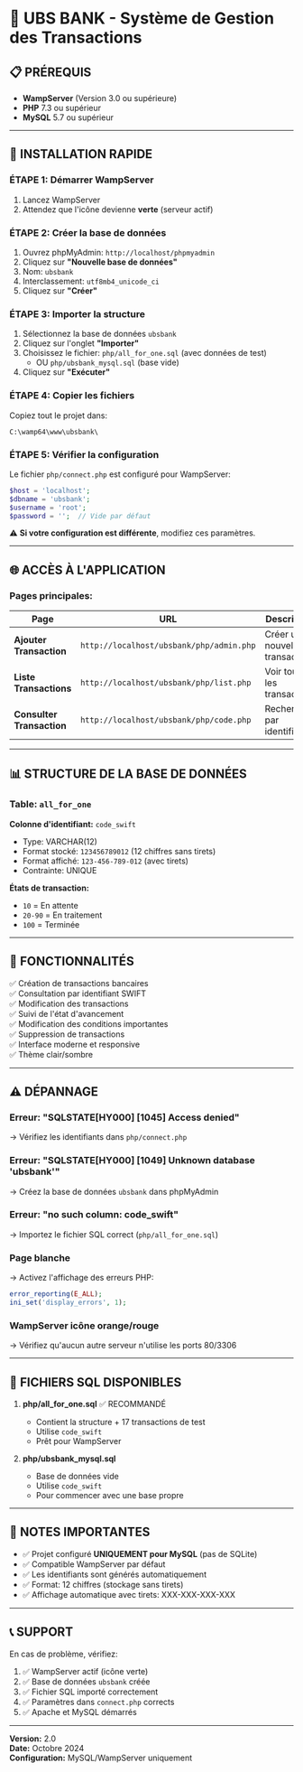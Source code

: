 # 🏦 UBS BANK - Système de Gestion des Transactions

## 📋 PRÉREQUIS

- **WampServer** (Version 3.0 ou supérieure)
- **PHP** 7.3 ou supérieur
- **MySQL** 5.7 ou supérieur

---

## 🚀 INSTALLATION RAPIDE

### ÉTAPE 1: Démarrer WampServer
1. Lancez WampServer
2. Attendez que l'icône devienne **verte** (serveur actif)

### ÉTAPE 2: Créer la base de données
1. Ouvrez phpMyAdmin: `http://localhost/phpmyadmin`
2. Cliquez sur **"Nouvelle base de données"**
3. Nom: `ubsbank`
4. Interclassement: `utf8mb4_unicode_ci`
5. Cliquez sur **"Créer"**

### ÉTAPE 3: Importer la structure
1. Sélectionnez la base de données `ubsbank`
2. Cliquez sur l'onglet **"Importer"**
3. Choisissez le fichier: `php/all_for_one.sql` (avec données de test)
   - OU `php/ubsbank_mysql.sql` (base vide)
4. Cliquez sur **"Exécuter"**

### ÉTAPE 4: Copier les fichiers
Copiez tout le projet dans:
```
C:\wamp64\www\ubsbank\
```

### ÉTAPE 5: Vérifier la configuration
Le fichier `php/connect.php` est configuré pour WampServer:
```php
$host = 'localhost';
$dbname = 'ubsbank';
$username = 'root';
$password = '';  // Vide par défaut
```

⚠️ **Si votre configuration est différente**, modifiez ces paramètres.

---

## 🌐 ACCÈS À L'APPLICATION

### Pages principales:

| Page | URL | Description |
|------|-----|-------------|
| **Ajouter Transaction** | `http://localhost/ubsbank/php/admin.php` | Créer une nouvelle transaction |
| **Liste Transactions** | `http://localhost/ubsbank/php/list.php` | Voir toutes les transactions |
| **Consulter Transaction** | `http://localhost/ubsbank/php/code.php` | Rechercher par identifiant |

---

## 📊 STRUCTURE DE LA BASE DE DONNÉES

### Table: `all_for_one`

**Colonne d'identifiant:** `code_swift`
- Type: VARCHAR(12)
- Format stocké: `123456789012` (12 chiffres sans tirets)
- Format affiché: `123-456-789-012` (avec tirets)
- Contrainte: UNIQUE

**États de transaction:**
- `10` = En attente
- `20-90` = En traitement
- `100` = Terminée

---

## 🔧 FONCTIONNALITÉS

✅ Création de transactions bancaires  
✅ Consultation par identifiant SWIFT  
✅ Modification des transactions  
✅ Suivi de l'état d'avancement  
✅ Modification des conditions importantes  
✅ Suppression de transactions  
✅ Interface moderne et responsive  
✅ Thème clair/sombre  

---

## ⚠️ DÉPANNAGE

### Erreur: "SQLSTATE[HY000] [1045] Access denied"
→ Vérifiez les identifiants dans `php/connect.php`

### Erreur: "SQLSTATE[HY000] [1049] Unknown database 'ubsbank'"
→ Créez la base de données `ubsbank` dans phpMyAdmin

### Erreur: "no such column: code_swift"
→ Importez le fichier SQL correct (`php/all_for_one.sql`)

### Page blanche
→ Activez l'affichage des erreurs PHP:
```php
error_reporting(E_ALL);
ini_set('display_errors', 1);
```

### WampServer icône orange/rouge
→ Vérifiez qu'aucun autre serveur n'utilise les ports 80/3306

---

## 📁 FICHIERS SQL DISPONIBLES

1. **php/all_for_one.sql** ✅ RECOMMANDÉ
   - Contient la structure + 17 transactions de test
   - Utilise `code_swift`
   - Prêt pour WampServer

2. **php/ubsbank_mysql.sql**
   - Base de données vide
   - Utilise `code_swift`
   - Pour commencer avec une base propre

---

## 🎯 NOTES IMPORTANTES

- ✅ Projet configuré **UNIQUEMENT pour MySQL** (pas de SQLite)
- ✅ Compatible WampServer par défaut
- ✅ Les identifiants sont générés automatiquement
- ✅ Format: 12 chiffres (stockage sans tirets)
- ✅ Affichage automatique avec tirets: XXX-XXX-XXX-XXX

---

## 📞 SUPPORT

En cas de problème, vérifiez:
1. ✅ WampServer actif (icône verte)
2. ✅ Base de données `ubsbank` créée
3. ✅ Fichier SQL importé correctement
4. ✅ Paramètres dans `connect.php` corrects
5. ✅ Apache et MySQL démarrés

---

**Version:** 2.0  
**Date:** Octobre 2024  
**Configuration:** MySQL/WampServer uniquement
